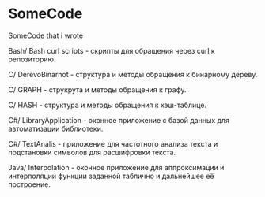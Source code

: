 # SomeCode
SomeCode that i wrote

Bash/ Bash curl scripts - скрипты для обращения через curl к репозиторию.

C/ DerevoBinarnot - структура и методы обращения к бинарному дереву.

C/ GRAPH - струкрута и методы обращения к графу.

C/ HASH - структура и методы обращения к хэш-таблице.

C#/ LibraryApplication - оконное приложение с базой данных для автоматизации библиотеки.

С#/ TextAnalis - приложение для частотного анализа текста и подстановки символов для расшифровки текста.

Java/ Interpolation - оконное приложение для аппроксимации и интерполяции функции заданной таблично и дальнейшее её построение.

